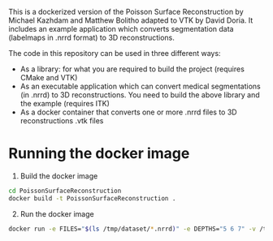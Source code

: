 This is a dockerized version of the Poisson Surface Reconstruction by Michael Kazhdam and Matthew Bolitho adapted to VTK by David Doria. It includes an example application which converts segmentation data (labelmaps in .nrrd format) to 3D reconstructions.

The code in this repository can be used in three different ways:
* As a library: for what you are required to build the project (requires CMake and VTK)
* As an executable application which can convert medical segmentations (in .nrrd) to 3D reconstructions. You need to build the above library and the example (requires ITK)
* As a docker container that converts one or more .nrrd files to 3D reconstructions .vtk files

# Running the docker image
1. Build the docker image
```bash
cd PoissonSurfaceReconstruction
docker build -t PoissonSurfaceReconstruction .
```

2. Run the docker image
```bash
docker run -e FILES="$(ls /tmp/dataset/*.nrrd)" -e DEPTHS="5 6 7" -v /tmp/dataset:/inputdata -v /tmp:/outputdata PoissonSurfaceReconstruction